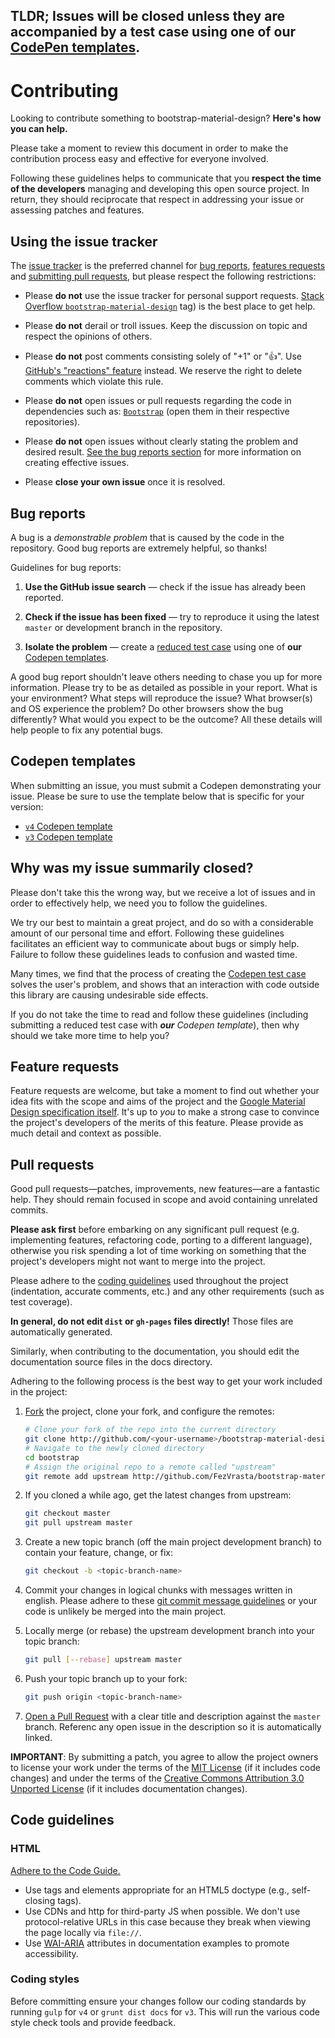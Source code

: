 ## **TLDR;** Issues will be closed unless they are accompanied by a test case using one of our [CodePen templates](#codepen-templates).

# Contributing

Looking to contribute something to bootstrap-material-design? **Here's how you can help.**

Please take a moment to review this document in order to make the contribution process easy and effective for everyone involved.

Following these guidelines helps to communicate that you **respect the time of the developers** managing and developing this open source project. In return, they should reciprocate that respect in addressing your issue or assessing patches and features.


## Using the issue tracker
The [issue tracker](http://github.com/FezVrasta/bootstrap-material-design/issues) is the preferred channel for [bug reports](#bug-reports), [features requests](#feature-requests) and [submitting pull requests](#pull-requests), but please respect the following restrictions:

* Please **do not** use the issue tracker for personal support requests. [Stack Overflow `bootstrap-material-design`](http://stackoverflow.com/questions/tagged/bootstrap-material-design) tag) is the best place to get help.

* Please **do not** derail or troll issues. Keep the discussion on topic and respect the opinions of others.
  
* Please **do not** post comments consisting solely of "+1" or ":thumbsup:". Use [GitHub's "reactions" feature](http://github.com/blog/2119-add-reactions-to-pull-requests-issues-and-comments)  instead. We reserve the right to delete comments which violate this rule.  

* Please **do not** open issues or pull requests regarding the code in dependencies such as: [`Bootstrap`](http://github.com/twbs/bootstrap) (open them in their respective repositories).
  
* Please **do not** open issues without clearly stating the problem and desired result. [See the bug reports section](#bug-reports) for more information on creating effective issues.

* Please **close your own issue** once it is resolved.


## Bug reports
A bug is a _demonstrable problem_ that is caused by the code in the repository. Good bug reports are extremely helpful, so thanks!

Guidelines for bug reports:

1. **Use the GitHub issue search** &mdash; check if the issue has already been reported.

2. **Check if the issue has been fixed** &mdash; try to reproduce it using the latest `master` or development branch in the repository.

3. **Isolate the problem** &mdash; create a [reduced test case](http://css-tricks.com/reduced-test-cases/) using one of **our** [Codepen templates](#codepen-templates).

A good bug report shouldn't leave others needing to chase you up for more information. Please try to be as detailed as possible in your report. What is your environment? What steps will reproduce the issue? What browser(s) and OS experience the problem? Do other browsers show the bug differently? What would you expect to be the outcome? All these details will help people to fix any potential bugs.

## Codepen templates
When submitting an issue, you must submit a Codepen demonstrating your issue.  Please be sure to use the template below that is specific for your version:

- [`v4` Codepen template](http://codepen.io/rosskevin/pen/eJMMVB)
- [`v3` Codepen template](http://codepen.io/rosskevin/pen/VvRgrN)


## Why was my issue summarily closed?
Please don't take this the wrong way, but we receive a lot of issues and in order to effectively help, we need you to follow the guidelines.

We try our best to maintain a great project, and do so with a considerable amount of our personal time and effort.  Following these guidelines facilitates an efficient way to communicate about bugs or simply help. Failure to follow these guidelines leads to confusion and wasted time.  

Many times, we find that the process of creating the [Codepen test case](#codepen-templates) solves the user's problem, and shows that an interaction with code outside this library are causing undesirable side effects.

If you do not take the time to read and follow these guidelines (including submitting a reduced test case with _**our** Codepen template_), then why should we take more time to help you?


## Feature requests
Feature requests are welcome, but take a moment to find out whether your idea fits with the scope and aims of the project and the [Google Material Design specification itself](http://www.google.com/design/spec/material-design/introduction.html). It's up to *you* to make a strong case to convince the project's developers of the merits of this feature. Please provide as much detail and context as possible.

## Pull requests
Good pull requests—patches, improvements, new features—are a fantastic help. They should remain focused in scope and avoid containing unrelated commits.

**Please ask first** before embarking on any significant pull request (e.g. implementing features, refactoring code, porting to a different language), otherwise you risk spending a lot of time working on something that the project's developers might not want to merge into the project.

Please adhere to the [coding guidelines](#code-guidelines) used throughout the project (indentation, accurate comments, etc.) and any other requirements (such as test coverage).

**In general, do not edit `dist` or `gh-pages` files directly!** Those files are automatically generated. 

Similarly, when contributing to the documentation, you should edit the documentation source files in the docs directory.

Adhering to the following process is the best way to get your work included in the project:

1. [Fork](http://help.github.com/fork-a-repo/) the project, clone your fork,
   and configure the remotes:

   ```bash
   # Clone your fork of the repo into the current directory
   git clone http://github.com/<your-username>/bootstrap-material-design.git
   # Navigate to the newly cloned directory
   cd bootstrap
   # Assign the original repo to a remote called "upstream"
   git remote add upstream http://github.com/FezVrasta/bootstrap-material-design.git
   ```

2. If you cloned a while ago, get the latest changes from upstream:

   ```bash
   git checkout master
   git pull upstream master
   ```

3. Create a new topic branch (off the main project development branch) to contain your feature, change, or fix:

   ```bash
   git checkout -b <topic-branch-name>
   ```

4. Commit your changes in logical chunks with messages written in english. Please adhere to these [git commit message guidelines](http://tbaggery.com/2008/04/19/a-note-about-git-commit-messages.html) or your code is unlikely be merged into the main project.

5. Locally merge (or rebase) the upstream development branch into your topic branch:

   ```bash
   git pull [--rebase] upstream master
   ```

6. Push your topic branch up to your fork:

   ```bash
   git push origin <topic-branch-name>
   ```

7. [Open a Pull Request](http://help.github.com/articles/using-pull-requests/) with a clear title and description against the `master` branch.  Referenc any open issue in the description so it is automatically linked.

**IMPORTANT**: By submitting a patch, you agree to allow the project owners to license your work under the terms of the [MIT License](LICENSE) (if it includes code changes) and under the terms of the [Creative Commons Attribution 3.0 Unported License](docs/LICENSE) (if it includes documentation changes).


## Code guidelines

### HTML
[Adhere to the Code Guide.](http://codeguide.co/#html)

- Use tags and elements appropriate for an HTML5 doctype (e.g., self-closing tags).
- Use CDNs and http for third-party JS when possible. We don't use protocol-relative URLs in this case because they break when viewing the page locally via `file://`.
- Use [WAI-ARIA](http://developer.mozilla.org/en-US/docs/Web/Accessibility/ARIA) attributes in documentation examples to promote accessibility.

### Coding styles
Before committing ensure your changes follow our coding standards by running `gulp` for `v4` or `grunt dist docs` for `v3`.  This will run the various code style check tools and provide feedback.
